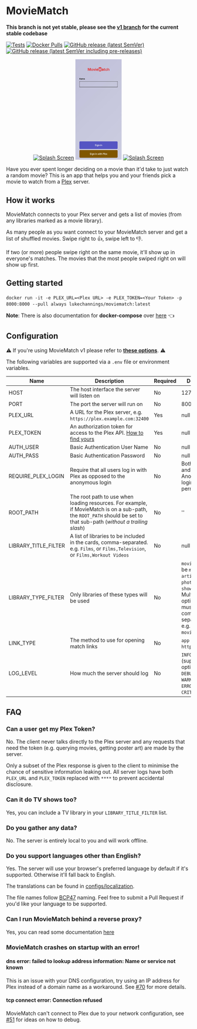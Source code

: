 # MovieMatch

**This branch is not yet stable, please see the [v1 branch](https://github.com/LukeChannings/moviematch/tree/v1) for the current stable codebase**

[![Tests](https://github.com/LukeChannings/moviematch/workflows/Tests/badge.svg?branch=main)](https://github.com/LukeChannings/moviematch/actions/workflows/tests.yaml)
[![Docker Pulls](https://img.shields.io/docker/pulls/lukechannings/moviematch?label=Docker+Hub)](https://hub.docker.com/repository/docker/lukechannings/moviematch)
[![GitHub release (latest SemVer)](https://img.shields.io/github/v/release/lukechannings/moviematch?label=Latest+release)](https://github.com/LukeChannings/moviematch/releases)
[![GitHub release (latest SemVer including pre-releases)](https://img.shields.io/github/v/release/lukechannings/moviematch?color=%23E74B4C&include_prereleases&label=Latest%20pre-release)](https://github.com/LukeChannings/moviematch/releases)

<div style="text-align: center">
  <a href="screenshots/Splash.jpeg"><img src="screenshots/Splash.jpeg" alt="Splash Screen" width="25%"></a>
  <a href="screenshots/e2e_login_page_iphone_x.jpeg"><img src="screenshots/e2e_login_page_iphone_x.jpeg" alt="Splash Screen" width="25%"></a>
  <a href="screenshots/Rate.jpeg"><img src="screenshots/Rate.jpeg" alt="Splash Screen" width="25%"></a>
</div>

Have you ever spent longer deciding on a movie than it'd take to just watch a random movie? This is an app that helps you and your friends pick a movie to watch from a [Plex](https://www.plex.tv) server.

## How it works

MovieMatch connects to your Plex server and gets a list of movies (from any libraries marked as a movie library).

As many people as you want connect to your MovieMatch server and get a list of shuffled movies. Swipe right to 👍, swipe left to 👎.

If two (or more) people swipe right on the same movie, it'll show up in everyone's matches. The movies that the most people swiped right on will show up first.

## Getting started

`docker run -it -e PLEX_URL=<Plex URL> -e PLEX_TOKEN=<Your Token> -p 8000:8000 --pull always lukechannings/moviematch:latest`

**Note**: There is also documentation for **docker-compose** over [here](./docs/docker-compose.markdown) 👈

## Configuration

⚠️ If you're using MovieMatch v1 please refer to [**these options**](https://github.com/LukeChannings/moviematch/tree/v1#configuration). ⚠️

The following variables are supported via a `.env` file or environment variables.

| Name                 | Description                                                                                                                                                           | Required | Default                                                                                                              |
| -------------------- | --------------------------------------------------------------------------------------------------------------------------------------------------------------------- | -------- | -------------------------------------------------------------------------------------------------------------------- |
| HOST                 | The host interface the server will listen on                                                                                                                          | No       | 127.0.0.1                                                                                                            |
| PORT                 | The port the server will run on                                                                                                                                       | No       | 8000                                                                                                                 |
| PLEX_URL             | A URL for the Plex server, e.g. `https://plex.example.com:32400`                                                                                                      | Yes      | null                                                                                                                 |
| PLEX_TOKEN           | An authorization token for access to the Plex API. [How to find yours](https://support.plex.tv/articles/204059436-finding-an-authentication-token-x-plex-token/)      | Yes      | null                                                                                                                 |
| AUTH_USER            | Basic Authentication User Name                                                                                                                                        | No       | null                                                                                                                 |
| AUTH_PASS            | Basic Authentication Password                                                                                                                                         | No       | null                                                                                                                 |
| REQUIRE_PLEX_LOGIN   | Require that all users log in with Plex as opposed to the anonymous login                                                                                             | No       | Both Plex and Anonymous logins are permitted                                                                         |
| ROOT_PATH            | The root path to use when loading resources. For example, if MovieMatch is on a sub-path, the `ROOT_PATH` should be set to that sub-path (_without a trailing slash_) | No       | ''                                                                                                                   |
| LIBRARY_TITLE_FILTER | A list of libraries to be included in the cards, comma-separated. e.g. `Films`, or `Films,Television`, or `Films,Workout Videos`                                      | No       | null                                                                                                                 |
| LIBRARY_TYPE_FILTER  | Only libraries of these types will be used                                                                                                                            | No       | `movie`, (can be `movie`, `artist`, `photo`, or `show`). Multiple options must be comma-separated, e.g. `movie,show` |
| LINK_TYPE            | The method to use for opening match links                                                                                                                             | No       | `app` (`app` or `http`)                                                                                              |
| LOG_LEVEL            | How much the server should log                                                                                                                                        | No       | `INFO` (supported options are `DEBUG`, `INFO`, `WARNING`, `ERROR`, and `CRITICAL`)                                   |

## FAQ

### Can a user get my Plex Token?

No. The client never talks directly to the Plex server and any requests that need the token (e.g. querying movies, getting poster art) are made by the server.

Only a subset of the Plex response is given to the client to minimise the chance of sensitive information leaking out.
All server logs have both `PLEX_URL` and `PLEX_TOKEN` replaced with `****` to prevent accidental disclosure.

### Can it do TV shows too?

Yes, you can include a TV library in your `LIBRARY_TITLE_FILTER` list.

### Do you gather any data?

No. The server is entirely local to you and will work offline.

### Do you support languages other than English?

Yes. The server will use your browser's preferred language by default if it's supported. Otherwise it'll fall back to English.

The translations can be found in [configs/localization](./configs/localization).

The file names follow [BCP47](https://tools.ietf.org/html/bcp47) naming. Feel free to submit a Pull Request if you'd like your language to be supported.

### Can I run MovieMatch behind a reverse proxy?

Yes, you can read some documentation [here](./docs/reverse-proxy.markdown)

### MovieMatch crashes on startup with an error!

#### dns error: failed to lookup address information: Name or service not known

This is an issue with your DNS configuration, try using an IP address for Plex instead of a domain name as a workaround. See [#70](https://github.com/LukeChannings/moviematch/issues/70) for more details.

#### tcp connect error: Connection refused

MovieMatch can't connect to Plex due to your network configuration, see [#51](https://github.com/LukeChannings/moviematch/issues/51) for ideas on how to debug.
